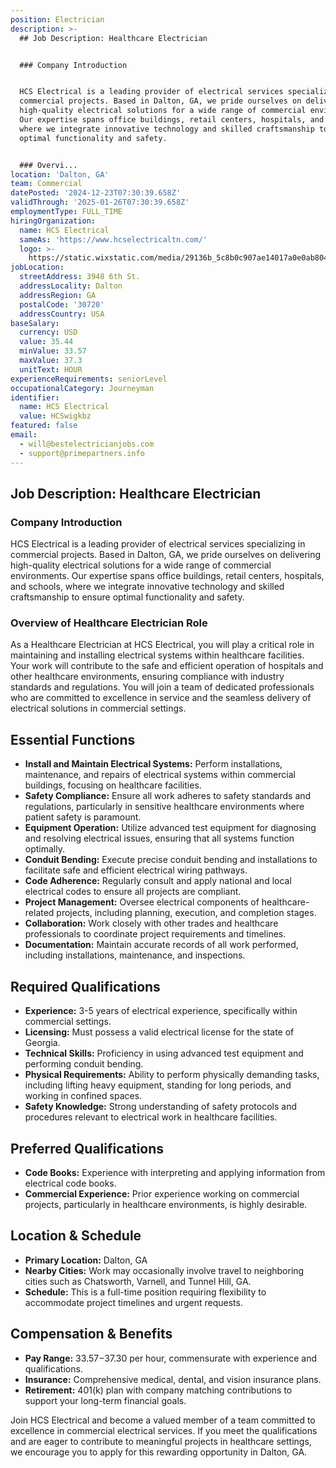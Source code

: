 ```yaml
---
position: Electrician
description: >-
  ## Job Description: Healthcare Electrician


  ### Company Introduction


  HCS Electrical is a leading provider of electrical services specializing in
  commercial projects. Based in Dalton, GA, we pride ourselves on delivering
  high-quality electrical solutions for a wide range of commercial environments.
  Our expertise spans office buildings, retail centers, hospitals, and schools,
  where we integrate innovative technology and skilled craftsmanship to ensure
  optimal functionality and safety.


  ### Overvi...
location: 'Dalton, GA'
team: Commercial
datePosted: '2024-12-23T07:30:39.658Z'
validThrough: '2025-01-26T07:30:39.658Z'
employmentType: FULL_TIME
hiringOrganization:
  name: HCS Electrical
  sameAs: 'https://www.hcselectricaltn.com/'
  logo: >-
    https://static.wixstatic.com/media/29136b_5c8b0c907ae14017a0e0ab8046606ac9~mv2.png/v1/crop/x_63,y_193,w_388,h_118/fill/w_398,h_120,al_c,lg_1,q_85,enc_avif,quality_auto/Android%20Playstore%20Logo.png
jobLocation:
  streetAddress: 3948 6th St.
  addressLocality: Dalton
  addressRegion: GA
  postalCode: '30720'
  addressCountry: USA
baseSalary:
  currency: USD
  value: 35.44
  minValue: 33.57
  maxValue: 37.3
  unitText: HOUR
experienceRequirements: seniorLevel
occupationalCategory: Journeyman
identifier:
  name: HCS Electrical
  value: HCSwigkbz
featured: false
email:
  - will@bestelectricianjobs.com
  - support@primepartners.info
---
```




## Job Description: Healthcare Electrician

### Company Introduction

HCS Electrical is a leading provider of electrical services specializing in commercial projects. Based in Dalton, GA, we pride ourselves on delivering high-quality electrical solutions for a wide range of commercial environments. Our expertise spans office buildings, retail centers, hospitals, and schools, where we integrate innovative technology and skilled craftsmanship to ensure optimal functionality and safety.

### Overview of Healthcare Electrician Role

As a Healthcare Electrician at HCS Electrical, you will play a critical role in maintaining and installing electrical systems within healthcare facilities. Your work will contribute to the safe and efficient operation of hospitals and other healthcare environments, ensuring compliance with industry standards and regulations. You will join a team of dedicated professionals who are committed to excellence in service and the seamless delivery of electrical solutions in commercial settings.

## Essential Functions

- **Install and Maintain Electrical Systems:** Perform installations, maintenance, and repairs of electrical systems within commercial buildings, focusing on healthcare facilities.
- **Safety Compliance:** Ensure all work adheres to safety standards and regulations, particularly in sensitive healthcare environments where patient safety is paramount.
- **Equipment Operation:** Utilize advanced test equipment for diagnosing and resolving electrical issues, ensuring that all systems function optimally.
- **Conduit Bending:** Execute precise conduit bending and installations to facilitate safe and efficient electrical wiring pathways.
- **Code Adherence:** Regularly consult and apply national and local electrical codes to ensure all projects are compliant.
- **Project Management:** Oversee electrical components of healthcare-related projects, including planning, execution, and completion stages.
- **Collaboration:** Work closely with other trades and healthcare professionals to coordinate project requirements and timelines.
- **Documentation:** Maintain accurate records of all work performed, including installations, maintenance, and inspections.

## Required Qualifications

- **Experience:** 3-5 years of electrical experience, specifically within commercial settings.
- **Licensing:** Must possess a valid electrical license for the state of Georgia.
- **Technical Skills:** Proficiency in using advanced test equipment and performing conduit bending.
- **Physical Requirements:** Ability to perform physically demanding tasks, including lifting heavy equipment, standing for long periods, and working in confined spaces.
- **Safety Knowledge:** Strong understanding of safety protocols and procedures relevant to electrical work in healthcare facilities.

## Preferred Qualifications

- **Code Books:** Experience with interpreting and applying information from electrical code books.
- **Commercial Experience:** Prior experience working on commercial projects, particularly in healthcare environments, is highly desirable.

## Location & Schedule

- **Primary Location:** Dalton, GA
- **Nearby Cities:** Work may occasionally involve travel to neighboring cities such as Chatsworth, Varnell, and Tunnel Hill, GA.
- **Schedule:** This is a full-time position requiring flexibility to accommodate project timelines and urgent requests.

## Compensation & Benefits

- **Pay Range:** $33.57-$37.30 per hour, commensurate with experience and qualifications.
- **Insurance:** Comprehensive medical, dental, and vision insurance plans.
- **Retirement:** 401(k) plan with company matching contributions to support your long-term financial goals.

Join HCS Electrical and become a valued member of a team committed to excellence in commercial electrical services. If you meet the qualifications and are eager to contribute to meaningful projects in healthcare settings, we encourage you to apply for this rewarding opportunity in Dalton, GA.
